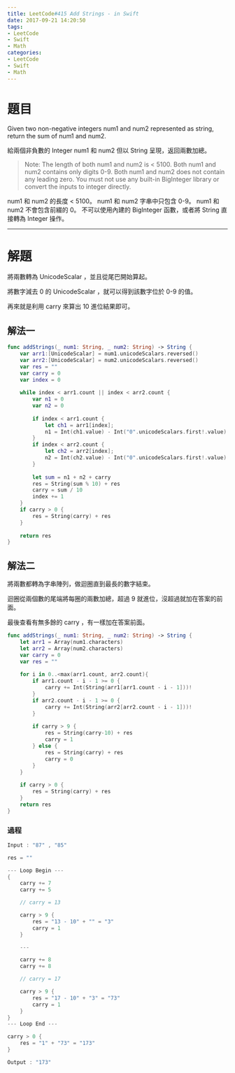 ```yaml
---
title: LeetCode#415 Add Strings - in Swift
date: 2017-09-21 14:20:50
tags:
- LeetCode
- Swift
- Math
categories:
- LeetCode
- Swift
- Math
---
```


# 題目

Given two non-negative integers num1 and num2 represented as string, return the sum of num1 and num2.
 
給兩個非負數的 Integer num1 和 num2 但以 String 呈現，返回兩數加總。

> Note:
The length of both num1 and num2 is < 5100.
Both num1 and num2 contains only digits 0-9.
Both num1 and num2 does not contain any leading zero.
You must not use any built-in BigInteger library or convert the inputs to integer directly.

num1 和 num2 的長度 < 5100。
num1 和 num2 字串中只包含 0-9。
num1 和 num2 不會包含前綴的 0。
不可以使用內建的 BigInteger 函數，或者將 String 直接轉為 Integer 操作。

---

# 解題

將兩數轉為 UnicodeScalar ，並且從尾巴開始算起。

將數字減去 0 的 UnicodeScalar ，就可以得到該數字位於 0-9 的值。

再來就是利用 carry 來算出 10 進位結果即可。

## 解法一
``` swift
func addStrings(_ num1: String, _ num2: String) -> String {
    var arr1:[UnicodeScalar] = num1.unicodeScalars.reversed()
    var arr2:[UnicodeScalar] = num2.unicodeScalars.reversed()
    var res = ""
    var carry = 0
    var index = 0
    
    while index < arr1.count || index < arr2.count {
        var n1 = 0
        var n2 = 0
        
        if index < arr1.count {
            let ch1 = arr1[index];
            n1 = Int(ch1.value) - Int("0".unicodeScalars.first!.value)
        }
        if index < arr2.count {
            let ch2 = arr2[index];
            n2 = Int(ch2.value) - Int("0".unicodeScalars.first!.value)
        }
        
        let sum = n1 + n2 + carry
        res = String(sum % 10) + res
        carry = sum / 10
        index += 1
    }
    if carry > 0 {
        res = String(carry) + res
    }
    
    return res
}
```


## 解法二

將兩數都轉為字串陣列，做迴圈直到最長的數字結束。

迴圈從兩個數的尾端將每圈的兩數加總，超過 9 就進位，沒超過就加在答案的前面。

最後查看有無多餘的 carry ，有一樣加在答案前面。

``` swift
func addStrings(_ num1: String, _ num2: String) -> String {
    let arr1 = Array(num1.characters)
    let arr2 = Array(num2.characters)
    var carry = 0
    var res = ""
    
    for i in 0..<max(arr1.count, arr2.count){
        if arr1.count - i - 1 >= 0 {
            carry += Int(String(arr1[arr1.count - i - 1]))!
        }
        if arr2.count - i - 1 >= 0 {
            carry += Int(String(arr2[arr2.count - i - 1]))!
        }
        
        if carry > 9 {
            res = String(carry-10) + res
            carry = 1
        } else {
            res = String(carry) + res
            carry = 0
        }
    }
    
    if carry > 0 {
        res = String(carry) + res
    }
    return res
}
```

### 過程

``` swift
Input : "87" , "85"

res = ""

--- Loop Begin --- 
{
	carry += 7
	carry += 5

	// carry = 13

	carry > 9 {
		res = "13 - 10" + "" = "3"
		carry = 1
	}

	---

	carry += 8
	carry += 8

	// carry = 17

	carry > 9 {
		res = "17 - 10" + "3" = "73"
		carry = 1
	}
} 
--- Loop End ---

carry > 0 {
	res = "1" + "73" = "173"
}

Output : "173"
```


